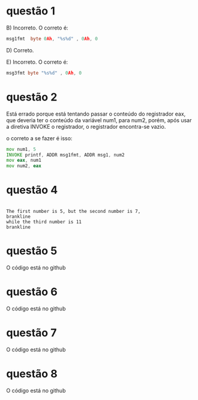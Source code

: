 # questão 1
B) Incorreto. O correto é:

```asm
msg1fmt  byte 0Ah, "%s%d" , 0Ah, 0
```

D) Correto.

E) Incorreto. O correto é: 

```asm
msg3fmt byte "%s%d" , 0Ah, 0
```

# questão 2
Está errado porque está tentando passar o conteúdo do registrador eax, 
que deveria ter o conteúdo da variável num1, para num2, porém, após usar a 
diretiva INVOKE o registrador, o registrador encontra-se vazio.

o correto a se fazer é isso:

```asm
mov num1, 5
INVOKE printf, ADDR msg1fmt, ADDR msg1, num2
mov eax, num1
mov num2, eax
```

# questão 4

```

The first number is 5, but the second number is 7,
brankline
while the third number is 11
brankline

```

# questão 5
O código está no github

# questão 6
O código está no github

# questão 7
O código está no github

# questão 8
O código está no github
